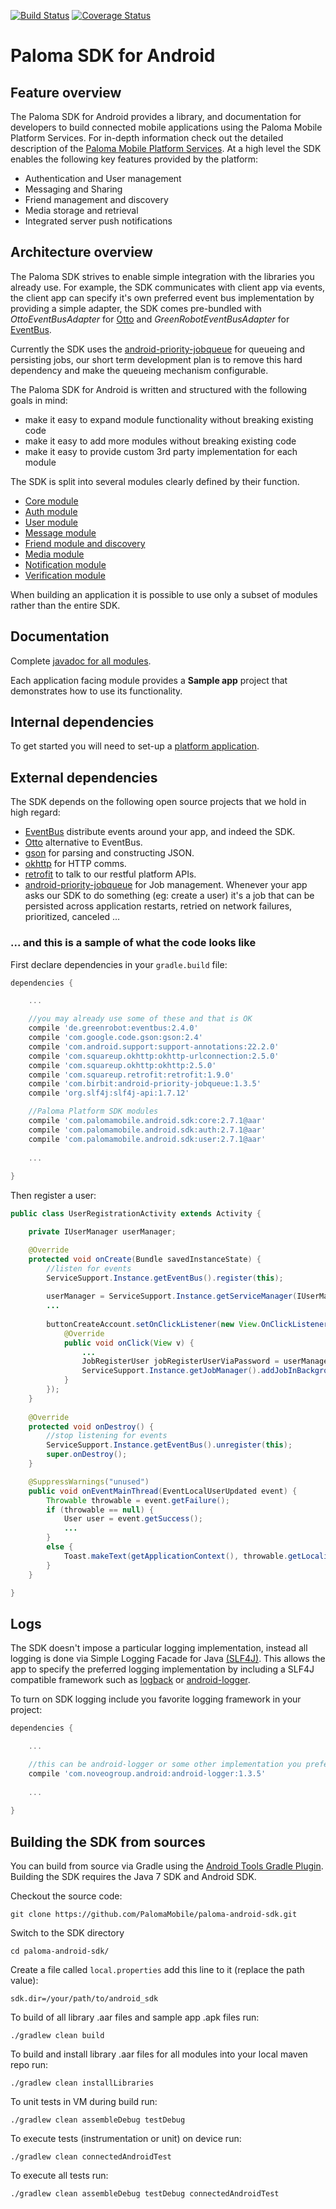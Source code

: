 [![Build Status](https://magnum.travis-ci.com/PalomaMobile/paloma-android-sdk.svg?token=MqkF7WcptxY6tzunqsBa)](https://magnum.travis-ci.com/PalomaMobile/paloma-android-sdk)
[![Coverage Status](https://coveralls.io/repos/PalomaMobile/paloma-android-sdk/badge.svg)](https://coveralls.io/r/PalomaMobile/paloma-android-sdk)


# Paloma SDK for Android

## Feature overview

The Paloma SDK for Android provides a library, and documentation for developers to build connected mobile applications using the Paloma Mobile Platform Services.
For in-depth information check out the detailed description of the [Paloma Mobile Platform Services](http://46.137.242.200/index.html#_platform_description).
At a high level the SDK enables the following key features provided by the platform:

* Authentication and User management
* Messaging and Sharing
* Friend management and discovery
* Media storage and retrieval
* Integrated server push notifications

## Architecture overview

The Paloma SDK strives to enable simple integration with the libraries you already use. For example, the SDK communicates with client 
app via events, the client app can specify it's own preferred event bus implementation by providing a simple adapter, the SDK comes pre-bundled with
<i>OttoEventBusAdapter</i> for [Otto](http://square.github.io/otto/) and <i>GreenRobotEventBusAdapter</i> for [EventBus](https://github.com/greenrobot/EventBus).

Currently the SDK uses the [android-priority-jobqueue](https://github.com/yigit/android-priority-jobqueue) for queueing and
persisting jobs, our short term development plan is to remove this hard dependency and make the queueing mechanism configurable. 

The Paloma SDK for Android is written and structured with the following goals in mind:

- make it easy to expand module functionality without breaking existing code
- make it easy to add more modules without breaking existing code
- make it easy to provide custom 3rd party implementation for each module

The SDK is split into several modules clearly defined by their function.

* [Core module](./palomamobile-android-sdk-core)
* [Auth module](./palomamobile-android-sdk-auth)
* [User module](./palomamobile-android-sdk-user)
* [Message module](./palomamobile-android-sdk-message)
* [Friend module and discovery](./palomamobile-android-sdk-friend)
* [Media module](./palomamobile-android-sdk-media)
* [Notification module](./palomamobile-android-sdk-notification)
* [Verification module](./palomamobile-android-sdk-verification)

When building an application it is possible to use only a subset of modules rather than the entire SDK.

## Documentation

Complete [javadoc for all modules](http://palomamobile.github.io/paloma-android-sdk/docs/index.html).

Each application facing module provides a <b>Sample app</b> project that demonstrates how to use its functionality.

## Internal dependencies

To get started you will need to set-up a [platform application](http://46.137.242.200/index.html#_authenticating_client_applications).

## External dependencies

The SDK depends on the following open source projects that we hold in high regard:

* [EventBus](https://github.com/greenrobot/EventBus) distribute events around your app, and indeed the SDK.
* [Otto](http://square.github.io/otto/) alternative to EventBus.
* [gson](https://github.com/google/gson) for parsing and constructing JSON.
* [okhttp](https://github.com/square/okhttp) for HTTP comms.
* [retrofit](https://github.com/square/retrofit) to talk to our restful platform APIs.
* [android-priority-jobqueue](https://github.com/yigit/android-priority-jobqueue) for Job management. Whenever your app asks our SDK to do something (eg: create a user) it's a job
that can be persisted across application restarts, retried on network failures, prioritized, canceled ...

### ... and this is a sample of what the code looks like

First declare dependencies in your `gradle.build` file:

```groovy
dependencies {

    ...

    //you may already use some of these and that is OK
    compile 'de.greenrobot:eventbus:2.4.0'
    compile 'com.google.code.gson:gson:2.4'
    compile 'com.android.support:support-annotations:22.2.0'
    compile 'com.squareup.okhttp:okhttp-urlconnection:2.5.0'
    compile 'com.squareup.okhttp:okhttp:2.5.0'
    compile 'com.squareup.retrofit:retrofit:1.9.0'
    compile 'com.birbit:android-priority-jobqueue:1.3.5'
    compile 'org.slf4j:slf4j-api:1.7.12'

    //Paloma Platform SDK modules
    compile 'com.palomamobile.android.sdk:core:2.7.1@aar'
    compile 'com.palomamobile.android.sdk:auth:2.7.1@aar'
    compile 'com.palomamobile.android.sdk:user:2.7.1@aar'
    
    ...
    
}
```

Then register a user:

``` java
public class UserRegistrationActivity extends Activity {

    private IUserManager userManager;

    @Override
    protected void onCreate(Bundle savedInstanceState) {
        //listen for events
        ServiceSupport.Instance.getEventBus().register(this);
        
        userManager = ServiceSupport.Instance.getServiceManager(IUserManager.class);
        ...
        
        buttonCreateAccount.setOnClickListener(new View.OnClickListener() {
            @Override
            public void onClick(View v) {
                ...
                JobRegisterUser jobRegisterUserViaPassword = userManager.createJobRegisterUserViaPassword(userName, password);
                ServiceSupport.Instance.getJobManager().addJobInBackground(jobRegisterUserViaPassword);
            }
        });
    }
    
    @Override
    protected void onDestroy() {
        //stop listening for events
        ServiceSupport.Instance.getEventBus().unregister(this);
        super.onDestroy();
    }

    @SuppressWarnings("unused")
    public void onEventMainThread(EventLocalUserUpdated event) {
        Throwable throwable = event.getFailure();
        if (throwable == null) {
            User user = event.getSuccess();
            ...
        }
        else {
            Toast.makeText(getApplicationContext(), throwable.getLocalizedMessage(), Toast.LENGTH_SHORT).show();
        }
    }

}
```

## Logs

The SDK doesn't impose a particular logging implementation, instead all logging is done via Simple Logging Facade for Java [(SLF4J)](http://www.slf4j.org/manual.html). This allows the app to specify the preferred 
logging implementation by including a SLF4J compatible framework such as [logback](https://github.com/tony19/logback-android) or [android-logger](https://github.com/noveogroup/android-logger).

To turn on SDK logging include you favorite logging framework in your project:


```groovy
dependencies {

    ...

    //this can be android-logger or some other implementation you prefer
    compile 'com.noveogroup.android:android-logger:1.3.5'
    
    ...
    
}
```


## Building the SDK from sources

You can build from source via Gradle using the [Android Tools Gradle Plugin](http://tools.android.com/tech-docs/new-build-system/user-guide#TOC-Dependencies-Android-Libraries-and-Multi-project-setup). 
Building the SDK requires the Java 7 SDK and Android SDK.

Checkout the source code:

`git clone https://github.com/PalomaMobile/paloma-android-sdk.git`

Switch to the SDK directory

`cd paloma-android-sdk/`

Create a file called `local.properties` add this line to it (replace the path value):

`sdk.dir=/your/path/to/android_sdk`

To build of all library .aar files and sample app .apk files run:

`./gradlew clean build`

To build and install library .aar files for all modules into your local maven repo run:

`./gradlew clean installLibraries`

To unit tests in VM during build run:

`./gradlew clean assembleDebug testDebug`

To execute tests (instrumentation or unit) on device run:

`./gradlew clean connectedAndroidTest`

To execute all tests run:

`./gradlew clean assembleDebug testDebug connectedAndroidTest`
